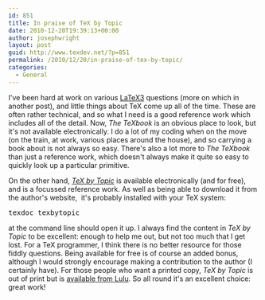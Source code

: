 ```yaml
---
id: 851
title: In praise of TeX by Topic
date: 2010-12-20T19:39:13+00:00
author: josephwright
layout: post
guid: http://www.texdev.net/?p=851
permalink: /2010/12/20/in-praise-of-tex-by-topic/
categories:
  - General
---
```

I've been hard at work on various <a title="The LaTeX3 project" href="http://www.latex-project.org/latex3.html">LaTeX3</a> questions (more on which in another post), and little things about TeX come up all of the time. These are often rather technical, and so what I need is a good reference work which includes all of the detail. Now, <em>The TeXbook</em> is an obvious place to look, but it's not available electronically. I do a lot of my coding when on the move (on the train, at work, various places around the house), and so carrying a book about is not always so easy. There's also a lot more to <em>The TeXbook</em> than just a reference work, which doesn't always make it quite so easy to quickly look up a particular primitive.

On the other hand, <em><a title="TeX by Topic" href="http://www.eijkhout.net/tbt/">TeX by Topic</a></em> is available electronically (and for free), and is a focussed reference work. As well as being able to download it from the author's website,  it's probably installed with your TeX system:
<pre>texdoc texbytopic</pre>
at the command line should open it up. I always find the content in <em>TeX by Topic</em> to be excellent: enough to help me out, but not too much that I get lost. For a TeX programmer, I think there is no better resource for those fiddly questions. Being available for free is of course an added bonus, although I would strongly encourage making a contribution to the author (I certainly have). For those people who want a printed copy, <em>TeX by Topic</em> is out of print but is <a href="http://www.lulu.com/product/paperback/tex-by-topic/3109468">available from Lulu</a>. So all round it's an excellent choice: great work!
